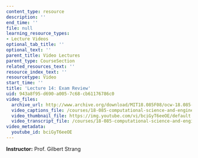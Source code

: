 ```yaml
---
content_type: resource
description: ''
end_time: ''
file: null
learning_resource_types:
- Lecture Videos
optional_tab_title: ''
optional_text: ''
parent_title: Video Lectures
parent_type: CourseSection
related_resources_text: ''
resource_index_text: ''
resourcetype: Video
start_time: ''
title: 'Lecture 14: Exam Review'
uid: 943a8f95-d690-a005-7c68-cb61176786c0
video_files:
  archive_url: http://www.archive.org/download/MIT18.085F08/ocw-18.085-f08-lec14_300k.mp4
  video_captions_file: /courses/18-085-computational-science-and-engineering-i-fall-2008/5324d45bad1c59c88cabfed295d12b11_bciGyT6eeOE.vtt
  video_thumbnail_file: https://img.youtube.com/vi/bciGyT6eeOE/default.jpg
  video_transcript_file: /courses/18-085-computational-science-and-engineering-i-fall-2008/3125e2a381548b65a677d36f583913ed_bciGyT6eeOE.pdf
video_metadata:
  youtube_id: bciGyT6eeOE
---
```


**Instructor:** Prof. Gilbert Strang